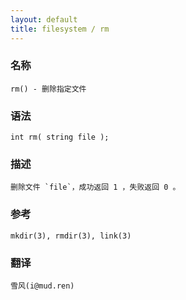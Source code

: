 ```yaml
---
layout: default
title: filesystem / rm
---
```


### 名称

    rm() - 删除指定文件

### 语法

    int rm( string file );

### 描述

    删除文件 `file`，成功返回 1 ，失败返回 0 。

### 参考

    mkdir(3), rmdir(3), link(3)

### 翻译

    雪风(i@mud.ren)
